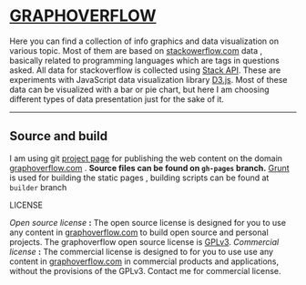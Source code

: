 [GRAPHOVERFLOW][1]
=====================

Here you can find a collection of info graphics and data visualization on various topic. Most of them are based on [stackowerflow.com][2] data , basically related to programming languages which are tags in questions asked. All data for stackoverflow is collected using [Stack API][3]. These are experiments with JavaScript data visualization library [D3.js][4]. Most of these data can be visualized with a bar or pie chart, but here I am choosing different types of data presentation just for the sake of it.


----------


Source and build
----------------

I am using git [project page][5] for publishing the web content on the domain [graphoverflow.com][6] . <b>Source files can be found on `gh-pages` branch.</b> [Grunt][7] is used for building the static pages , building scripts can be found at `builder` branch

LICENSE

*Open source license* **:**
The open source license is designed for you to use any content in [graphoverflow.com][6]  to build open source and personal projects. The graphoverflow open source license is [GPLv3](https://www.gnu.org/licenses/gpl-3.0.html).
*Commercial license* **:**
The commercial license is designed to for you to use use any content in [graphoverflow.com][6]  in commercial products and applications, without the provisions of the GPLv3. Contact me for commercial license.

  [1]: http://graphoverflow.com
  [2]: http://stackoverflow.com/
  [3]: https://api.stackexchange.com/docs
  [4]: http://d3js.org/
  [5]: https://help.github.com/articles/user-organization-and-project-pages#project-pages
  [6]: http://graphoverflow.com
  [7]: http://gruntjs.com/
